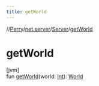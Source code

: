 ```yaml
---
title: getWorld
---
```

//[Perry](../../../index.html)/[net.server](../index.html)/[Server](index.html)/[getWorld](get-world.html)



# getWorld



[jvm]\
fun [getWorld](get-world.html)(world: [Int](https://kotlinlang.org/api/latest/jvm/stdlib/kotlin/-int/index.html)): [World](../../net.server.world/-world/index.html)




